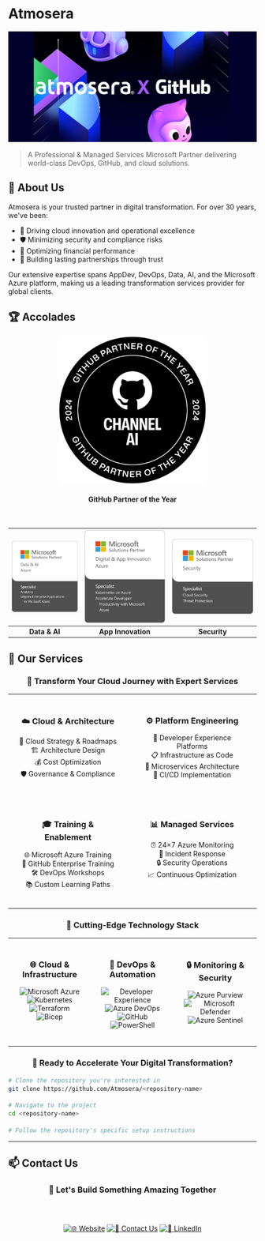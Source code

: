 # Atmosera

<div align="center">

[![Atmosera](../images/github-banner-repo.png)](https://atmosera.com)

</div>

> A Professional & Managed Services Microsoft Partner delivering world-class DevOps, GitHub, and cloud solutions.

## 🌟 About Us

Atmosera is your trusted partner in digital transformation. For over 30 years, we've been:

- 🚀 Driving cloud innovation and operational excellence
- 🛡️ Minimizing security and compliance risks
- 💎 Optimizing financial performance
- 🤝 Building lasting partnerships through trust

Our extensive expertise spans AppDev, DevOps, Data, AI, and the Microsoft Azure platform, making us a leading transformation services provider for global clients.

## 🏆 Accolades

<div align="center">

[![GitHub Partner of the Year](../images/AI_POTY_BAdge.png)](https://atmosera.com)
#### GitHub Partner of the Year

</div>

<br>

<div align="center">

| [![Data & AI](../images/Data_AI%20Badge.png)](https://www.atmosera.com/innovate/data-modernization/) | [![App Innovation](../images/App%20Inno%20Badge.png)](https://www.atmosera.com/innovate/devops/) | [![Security](../images/Security%20Badge.png)](https://www.atmosera.com/protect/) |
|:---:|:---:|:---:|
| **Data & AI** | **App Innovation** | **Security** |

</div>

## 💼 Our Services

<div align="center">

### 🚀 **Transform Your Cloud Journey with Expert Services**

<table style="border: none; border-collapse: collapse;">
<tr style="border: none;">
<td style="border: none; padding: 20px; vertical-align: top; text-align: center;">

### ☁️ **Cloud & Architecture**
🎯 Cloud Strategy & Roadmaps  
🏗️ Architecture Design  
💰 Cost Optimization  
🛡️ Governance & Compliance

</td>
<td style="border: none; padding: 20px; vertical-align: top; text-align: center;">

### ⚙️ **Platform Engineering**
🔧 Developer Experience Platforms  
📋 Infrastructure as Code  
🔗 Microservices Architecture  
🔄 CI/CD Implementation

</td>
</tr>
<tr style="border: none;">
<td style="border: none; padding: 20px; vertical-align: top; text-align: center;">

### 🎓 **Training & Enablement**
🌐 Microsoft Azure Training  
🐙 GitHub Enterprise Training  
🛠️ DevOps Workshops  
📚 Custom Learning Paths

</td>
<td style="border: none; padding: 20px; vertical-align: top; text-align: center;">

### 📊 **Managed Services**
⏰ 24×7 Azure Monitoring  
🚨 Incident Response  
🔒 Security Operations  
📈 Continuous Optimization

</td>
</tr>
</table>

</div>

<div align="center">

### 💪 **Cutting-Edge Technology Stack**

<table style="border: none; border-collapse: collapse;">
<tr style="border: none;">
<td style="border: none; padding: 20px; vertical-align: top; text-align: center; width: 33%;">

### 🌐 **Cloud & Infrastructure**
![Microsoft Azure](https://img.shields.io/badge/Azure-0089D6?style=for-the-badge&logo=microsoft-azure&logoColor=white)  
![Kubernetes](https://img.shields.io/badge/AKS-326CE5?style=for-the-badge&logo=kubernetes&logoColor=white)  
![Terraform](https://img.shields.io/badge/Terraform-7B42BC?style=for-the-badge&logo=terraform&logoColor=white)  
![Bicep](https://img.shields.io/badge/Bicep-0089D6?style=for-the-badge&logo=microsoft-azure&logoColor=white)

</td>
<td style="border: none; padding: 20px; vertical-align: top; text-align: center; width: 33%;">

### 🔄 **DevOps & Automation**
![Developer Experience](https://img.shields.io/badge/Developer_Experience-2088FF?style=for-the-badge&logo=Developer_Experience&logoColor=white)  
![Azure DevOps](https://img.shields.io/badge/Azure_DevOps-0078D7?style=for-the-badge&logo=azure-devops&logoColor=white)  
![GitHub](https://img.shields.io/badge/GitHub-181717?style=for-the-badge&logo=github&logoColor=white)  
![PowerShell](https://img.shields.io/badge/PowerShell-5391FE?style=for-the-badge&logo=powershell&logoColor=white)

</td>
<td style="border: none; padding: 20px; vertical-align: top; text-align: center; width: 33%;">

### 🔒 **Monitoring & Security**
![Azure Purview](https://img.shields.io/badge/Azure_Purview-0078D4?style=for-the-badge&logo=microsoft-azure&logoColor=white)  
![Microsoft Defender](https://img.shields.io/badge/Microsoft_Defender-00A4EF?style=for-the-badge&logo=microsoft&logoColor=white)  
![Azure Sentinel](https://img.shields.io/badge/Azure_Sentinel-0078D4?style=for-the-badge&logo=microsoft-azure&logoColor=white)

</td>
</tr>
</table>

</div>

<div align="center">

### 🎯 **Ready to Accelerate Your Digital Transformation?**

</div>

```bash
# Clone the repository you're interested in
git clone https://github.com/Atmosera/<repository-name>

# Navigate to the project
cd <repository-name>

# Follow the repository's specific setup instructions
```

<div align="center">

---

</div>

## 📫 Contact Us

<div align="center">

### 🤝 **Let's Build Something Amazing Together**

<p align="center" style="display: flex; justify-content: center; gap: 20px; margin: 30px 0;">
  
[![🌐 Website](https://img.shields.io/badge/🌐_Visit_Our_Website-0078D4?style=for-the-badge&logoColor=white)](https://atmosera.com)
[![💬 Contact Us](https://img.shields.io/badge/💬_Start_Your_Journey-00A4EF?style=for-the-badge&logoColor=white)](https://atmosera.com/contact/)
[![👥 LinkedIn](https://img.shields.io/badge/👥_Follow_Us-0A66C2?style=for-the-badge&logo=linkedin&logoColor=white)](https://www.linkedin.com/company/atmosera)

</p>

</div>

